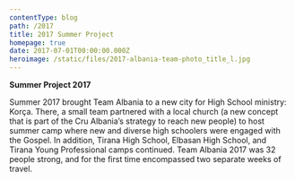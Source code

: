 ```yaml
---
contentType: blog
path: /2017
title: 2017 Summer Project
homepage: true
date: 2017-07-01T00:00:00.000Z
heroimage: /static/files/2017-albania-team-photo_title_l.jpg
---
```

**Summer Project 2017**

Summer 2017 brought Team Albania to a new city for High School ministry: Korça. There, a small team partnered with a local church (a new concept that is part of the Cru Albania’s strategy to reach new people) to host summer camp where new and diverse high schoolers were engaged with the Gospel. In addition, Tirana High School, Elbasan High School, and Tirana Young Professional camps continued. Team Albania 2017 was 32 people strong, and for the first time encompassed two separate weeks of travel.
